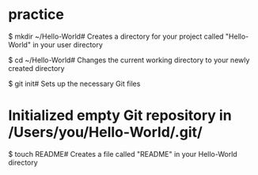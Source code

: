 practice
=======
$ mkdir ~/Hello-World# Creates a directory for your project called "Hello-World" in your user directory

$ cd ~/Hello-World# Changes the current working directory to your newly created directory

$ git init# Sets up the necessary Git files
# Initialized empty Git repository in /Users/you/Hello-World/.git/

$ touch README# Creates a file called "README" in your Hello-World directory
 
